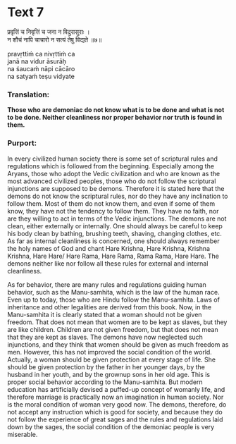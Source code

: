 # Text 7

प्रवृत्तिं च निवृत्तिं च जना न विदुरासुराः ।  
न शौचं नापि चाचारो न सत्यं तेषु विद्यते ॥७॥

pravṛttiḿ ca nivṛttiḿ ca  
janā na vidur āsurāḥ  
na śaucaḿ nāpi cācāro  
na satyaḿ teṣu vidyate



### Translation:

**Those who are demoniac do not know what is to be done and what is not to be done. Neither cleanliness nor proper behavior nor truth is found in them.**

### Purport:

In every civilized human society there is some set of scriptural rules and regulations which is followed from the beginning. Especially among the Aryans, those who adopt the Vedic civilization and who are known as the most advanced civilized peoples, those who do not follow the scriptural injunctions are supposed to be demons. Therefore it is stated here that the demons do not know the scriptural rules, nor do they have any inclination to follow them. Most of them do not know them, and even if some of them know, they have not the tendency to follow them. They have no faith, nor are they willing to act in terms of the Vedic injunctions. The demons are not clean, either externally or internally. One should always be careful to keep his body clean by bathing, brushing teeth, shaving, changing clothes, etc. As far as internal cleanliness is concerned, one should always remember the holy names of God and chant Hare Krishna, Hare Krishna, Krishna Krishna, Hare Hare/ Hare Rama, Hare Rama, Rama Rama, Hare Hare. The demons neither like nor follow all these rules for external and internal cleanliness.

As for behavior, there are many rules and regulations guiding human behavior, such as the Manu-samhita, which is the law of the human race. Even up to today, those who are Hindu follow the Manu-samhita. Laws of inheritance and other legalities are derived from this book. Now, in the Manu-samhita it is clearly stated that a woman should not be given freedom. That does not mean that women are to be kept as slaves, but they are like children. Children are not given freedom, but that does not mean that they are kept as slaves. The demons have now neglected such injunctions, and they think that women should be given as much freedom as men. However, this has not improved the social condition of the world. Actually, a woman should be given protection at every stage of life. She should be given protection by the father in her younger days, by the husband in her youth, and by the grownup sons in her old age. This is proper social behavior according to the Manu-samhita. But modern education has artificially devised a puffed-up concept of womanly life, and therefore marriage is practically now an imagination in human society. Nor is the moral condition of woman very good now. The demons, therefore, do not accept any instruction which is good for society, and because they do not follow the experience of great sages and the rules and regulations laid down by the sages, the social condition of the demoniac people is very miserable.